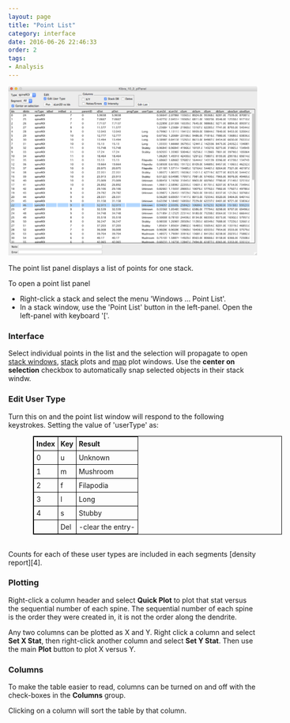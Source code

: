 ```yaml
---
layout: page
title: "Point List"
category: interface
date: 2016-06-26 22:46:33
order: 2
tags:
- Analysis
---
```


<style>
table{
    border-collapse: collapse;
    border:1px solid #000000;
    margin-left:50px
}

th{
    border:1px solid #000000;
    padding: 5px;
}

td{
    border:1px solid #000000;
    padding: 5px;
}
</style>

<IMG class="img-float-left" SRC="images/mm3/point-list2.png" WIDTH="800">

<div class="print-page-break"></div>

The point list panel displays a list of points for one stack.

To open a point list panel

 - Right-click a stack and select the menu 'Windows ... Point List'.
 - In a stack window, use the 'Point List' button in the left-panel. Open the left-panel with keyboard '['.

### Interface

Select individual points in the list and the selection will propagate to open [stack windows][1], [stack][5] plots and [map][2] plot windows. Use the **center on selection** checkbox to automatically snap selected objects in their stack windw.

### Edit User Type

Turn this on and the point list window will respond to the following keystrokes. Setting the value of 'userType' as:

|Index	|Key	|Result
| :------ | :-------------- | :-------------
|0		|u		|Unknown
|1		|m		|Mushroom
|2		|f		|Filapodia
|3		|l		|Long
|4		|s		|Stubby
|		|Del	|-clear the entry-

<BR>
Counts for each of these user types are included in each segments [density report][4].

### Plotting

Right-click a column header and select **Quick Plot** to plot that stat versus the sequential number of each spine. The sequential number of each spine is the order they were created in, it is not the order along the dendrite.

Any two columns can be plotted as X and Y. Right click a column and select **Set X Stat**, then right-click another column and select **Set Y Stat**. Then use the main **Plot** button to plot X versus Y.

### Columns

To make the table easier to read, columns can be turned on and off with the check-boxes in the **Columns** group.

Clicking on a column will sort the table by that column.

[1]: stack
[2]: map-plot
[3]: stack-browser
[4]: reports
[5]: stack-plot

